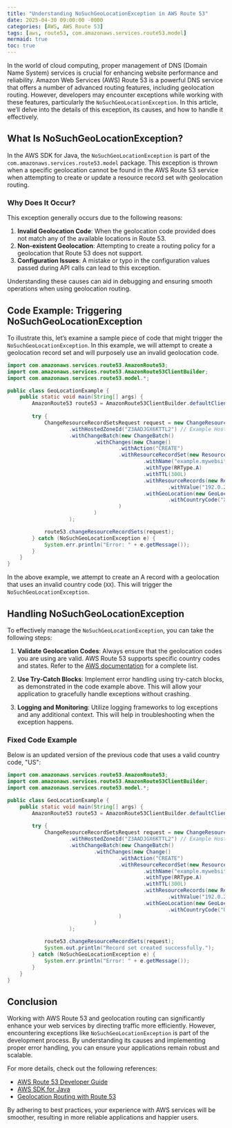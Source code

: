 ```yaml
---
title: "Understanding NoSuchGeoLocationException in AWS Route 53"
date: 2025-04-30 09:00:00 -0000
categories: [AWS, AWS Route 53]
tags: [aws, route53, com.amazonaws.services.route53.model]
mermaid: true
toc: true
---
```



In the world of cloud computing, proper management of DNS (Domain Name System) services is crucial for enhancing website performance and reliability. Amazon Web Services (AWS) Route 53 is a powerful DNS service that offers a number of advanced routing features, including geolocation routing. However, developers may encounter exceptions while working with these features, particularly the `NoSuchGeoLocationException`. In this article, we’ll delve into the details of this exception, its causes, and how to handle it effectively.

## What Is NoSuchGeoLocationException?

In the AWS SDK for Java, the `NoSuchGeoLocationException` is part of the `com.amazonaws.services.route53.model` package. This exception is thrown when a specific geolocation cannot be found in the AWS Route 53 service when attempting to create or update a resource record set with geolocation routing.

### Why Does It Occur?

This exception generally occurs due to the following reasons:

1. **Invalid Geolocation Code**: When the geolocation code provided does not match any of the available locations in Route 53.
2. **Non-existent Geolocation**: Attempting to create a routing policy for a geolocation that Route 53 does not support.
3. **Configuration Issues**: A mistake or typo in the configuration values passed during API calls can lead to this exception.

Understanding these causes can aid in debugging and ensuring smooth operations when using geolocation routing.

## Code Example: Triggering NoSuchGeoLocationException

To illustrate this, let’s examine a sample piece of code that might trigger the `NoSuchGeoLocationException`. In this example, we will attempt to create a geolocation record set and will purposely use an invalid geolocation code.

```java
import com.amazonaws.services.route53.AmazonRoute53;
import com.amazonaws.services.route53.AmazonRoute53ClientBuilder;
import com.amazonaws.services.route53.model.*;

public class GeoLocationExample {
    public static void main(String[] args) {
        AmazonRoute53 route53 = AmazonRoute53ClientBuilder.defaultClient();
        
        try {
            ChangeResourceRecordSetsRequest request = new ChangeResourceRecordSetsRequest()
                    .withHostedZoneId("Z3AADJGX6KTTL2") // Example Hosted Zone ID
                    .withChangeBatch(new ChangeBatch()
                            .withChanges(new Change()
                                    .withAction("CREATE")
                                    .withResourceRecordSet(new ResourceRecordSet()
                                            .withName("example.mywebsite.com")
                                            .withType(RRType.A)
                                            .withTTL(300L)
                                            .withResourceRecords(new ResourceRecord()
                                                    .withValue("192.0.2.1"))
                                            .withGeoLocation(new GeoLocation()
                                                    .withCountryCode("XX")) // Invalid country code
                                    )
                            )
                    );

            route53.changeResourceRecordSets(request);
        } catch (NoSuchGeoLocationException e) {
            System.err.println("Error: " + e.getMessage());
        }
    }
}
```

In the above example, we attempt to create an A record with a geolocation that uses an invalid country code (`XX`). This will trigger the `NoSuchGeoLocationException`.

## Handling NoSuchGeoLocationException

To effectively manage the `NoSuchGeoLocationException`, you can take the following steps:

1. **Validate Geolocation Codes**: Always ensure that the geolocation codes you are using are valid. AWS Route 53 supports specific country codes and states. Refer to the [AWS documentation](https://docs.aws.amazon.com/Route53/latest/DeveloperGuide/routing-policy.html#routing-policy-geolocation) for a complete list.

2. **Use Try-Catch Blocks**: Implement error handling using try-catch blocks, as demonstrated in the code example above. This will allow your application to gracefully handle exceptions without crashing.

3. **Logging and Monitoring**: Utilize logging frameworks to log exceptions and any additional context. This will help in troubleshooting when the exception happens.

### Fixed Code Example

Below is an updated version of the previous code that uses a valid country code, "US":

```java
import com.amazonaws.services.route53.AmazonRoute53;
import com.amazonaws.services.route53.AmazonRoute53ClientBuilder;
import com.amazonaws.services.route53.model.*;

public class GeoLocationExample {
    public static void main(String[] args) {
        AmazonRoute53 route53 = AmazonRoute53ClientBuilder.defaultClient();
        
        try {
            ChangeResourceRecordSetsRequest request = new ChangeResourceRecordSetsRequest()
                    .withHostedZoneId("Z3AADJGX6KTTL2") // Example Hosted Zone ID
                    .withChangeBatch(new ChangeBatch()
                            .withChanges(new Change()
                                    .withAction("CREATE")
                                    .withResourceRecordSet(new ResourceRecordSet()
                                            .withName("example.mywebsite.com")
                                            .withType(RRType.A)
                                            .withTTL(300L)
                                            .withResourceRecords(new ResourceRecord()
                                                    .withValue("192.0.2.1"))
                                            .withGeoLocation(new GeoLocation()
                                                    .withCountryCode("US")) // Valid country code
                                    )
                            )
                    );

            route53.changeResourceRecordSets(request);
            System.out.println("Record set created successfully.");
        } catch (NoSuchGeoLocationException e) {
            System.err.println("Error: " + e.getMessage());
        }
    }
}
```

## Conclusion

Working with AWS Route 53 and geolocation routing can significantly enhance your web services by directing traffic more efficiently. However, encountering exceptions like `NoSuchGeoLocationException` is part of the development process. By understanding its causes and implementing proper error handling, you can ensure your applications remain robust and scalable.

For more details, check out the following references:

- [AWS Route 53 Developer Guide](https://docs.aws.amazon.com/Route53/latest/DeveloperGuide/Welcome.html)
- [AWS SDK for Java](https://aws.amazon.com/developer/language/java/)
- [Geolocation Routing with Route 53](https://docs.aws.amazon.com/Route53/latest/DeveloperGuide/routing-policy.html#routing-policy-geolocation)

By adhering to best practices, your experience with AWS services will be smoother, resulting in more reliable applications and happier users.